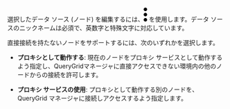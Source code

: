 選択したデータ ソース (ノード) を編集するには、![kebabメニュー](Images/zsz1597101912145.svg) を使用します。データ ソースのニックネームは必須で、英数字と特殊文字に対応しています。

直接接続を持たないノードをサポートするには、次のいずれかを選択します。

-   **プロキシとして動作する**: 現在のノードをプロキシ サービスとして動作するよう指定し、QueryGridマネージャに直接アクセスできない環境内の他のノードからの接続を許可します。


-   **プロキシ サービスの使用**: プロキシとして動作する別のノードを、QueryGrid マネージャに接続しアクセスするよう指定します。


